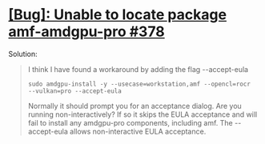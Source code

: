 # [[Bug]: Unable to locate package amf-amdgpu-pro #378 ](https://github.com/GPUOpen-LibrariesAndSDKs/AMF/issues/378)

Solution:
>    I think I have found a workaround by adding the flag --accept-eula
>
>    `sudo amdgpu-install -y --usecase=workstation,amf --opencl=rocr  --vulkan=pro --accept-eula`
>
>Normally it should prompt you for an acceptance dialog. Are you running non-interactively? If so it skips the EULA acceptance and will fail to install any amdgpu-pro components, including amf. The --accept-eula allows non-interactive EULA acceptance.
